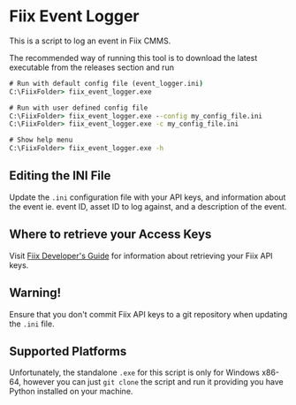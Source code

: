 # Fiix Event Logger

This is a script to log an event in Fiix CMMS. 

The recommended way of running this tool is to download the latest executable 
from the releases section and run

```bat
# Run with default config file (event_logger.ini)
C:\FiixFolder> fiix_event_logger.exe

# Run with user defined config file
C:\FiixFolder> fiix_event_logger.exe --config my_config_file.ini
C:\FiixFolder> fiix_event_logger.exe -c my_config_file.ini

# Show help menu
C:\FiixFolder> fiix_event_logger.exe -h
```

## Editing the INI File

Update the `.ini` configuration file with your API keys, and information about 
the event ie. event ID, asset ID to log against, and a description of the event.

## Where to retrieve your Access Keys

Visit [Fiix Developer's Guide](https://fiixlabs.github.io/api-documentation/guide.html#api_keys) 
for information about retrieving your Fiix API keys.

## Warning!

Ensure that you don't commit Fiix API keys to a git repository when updating 
the `.ini` file. 

## Supported Platforms

Unfortunately, the standalone `.exe` for this script is only for Windows x86-64, 
however you can just `git clone` the script and run it providing you have Python
installed on your machine.